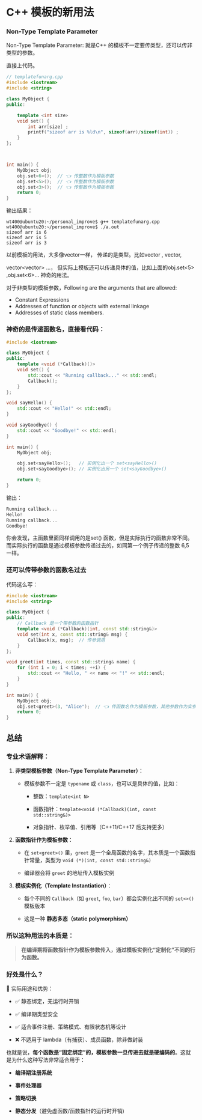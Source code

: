 # C++ 模板的新用法

### Non-Type Template Parameter

Non-Type Template Parameter: 就是C++ 的模板不一定要传类型，还可以传非类型的参数。

直接上代码。

```cpp
// templatefunarg.cpp
#include <iostream>
#include <string>

class MyObject {
public:

    template <int size>
    void set() {
        int arr[size] ;
        printf("sizeof arr is %ld\n", sizeof(arr)/sizeof(int)) ;
    }
};



int main() {
    MyObject obj;
    obj.set<6>();  // 👈 传整数作为模板参数
    obj.set<5>();  // 👈 传整数作为模板参数
    obj.set<3>();  // 👈 传整数作为模板参数
    return 0;
}
```

输出结果：

```shell
wt400@ubuntu20:~/personal_improve$ g++ templatefunarg.cpp 
wt400@ubuntu20:~/personal_improve$ ./a.out 
sizeof arr is 6
sizeof arr is 5
sizeof arr is 3
```

以前模板的用法，大多像vector一样， 传递的是类型。比如vector<int> , vector<string>,

vector<vector<int>> ...， 但实际上模板还可以传递具体的值，比如上面的obj.set<5> ,obj.set<6>... 神奇的用法。

对于非类型的模板参数，Following are the arguments that are allowed:

- Constant Expressions
- Addresses of function or objects with external linkage
- Addresses of static class members.

### **神奇的是传递函数名，直接看代码：**

```cpp
#include <iostream>

class MyObject {
public:
    template <void (*Callback)()>
    void set() {
        std::cout << "Running callback..." << std::endl;
        Callback();
    }
};

void sayHello() {
    std::cout << "Hello!" << std::endl;
}

void sayGoodbye() {
    std::cout << "Goodbye!" << std::endl;
}

int main() {
    MyObject obj;

    obj.set<sayHello>();   // 实例化出一个 set<sayHello>()
    obj.set<sayGoodbye>(); // 实例化出另一个 set<sayGoodbye>()

    return 0;
}
```

输出：

```cpp
Running callback...
Hello!
Running callback...
Goodbye!
```

你会发现，主函数里面同样调用的是set() 函数，但是实际执行的函数非常不同。而实际执行的函数是通过模板参数传递过去的，如同第一个例子传递的整数 6,5 一样。

### 还可以传带参数的函数名过去

代码这么写：

```cpp
#include <iostream>
#include <string>

class MyObject {
public:
    // Callback 是一个带参数的函数指针
    template <void (*Callback)(int, const std::string&)>
    void set(int x, const std::string& msg) {
        Callback(x, msg);  // 传参调用
    }
};

void greet(int times, const std::string& name) {
    for (int i = 0; i < times; ++i) {
        std::cout << "Hello, " << name << "!" << std::endl;
    }
}

int main() {
    MyObject obj;
    obj.set<greet>(3, "Alice");  // 👈 传函数名作为模板参数，其他参数作为实参
    return 0;
}

```

## 总结

### 专业术语解释：

1. **非类型模板参数（Non-Type Template Parameter）**：
   
   - 模板参数不一定是 `typename` 或 `class`，也可以是具体的值，比如：
     
     - 整数：`template<int N>`
     
     - 函数指针：`template<void (*Callback)(int, const std::string&)>`
     
     - 对象指针、枚举值、引用等（C++11/C++17 后支持更多）

2. **函数指针作为模板参数**：
   
   - 在 `set<greet>()` 里，`greet` 是一个全局函数的名字，其本质是一个函数指针常量，类型为 `void (*)(int, const std::string&)`
   
   - 编译器会将 `greet` 的地址传入模板实例

3. **模板实例化（Template Instantiation）**：
   
   - 每个不同的 `Callback`（如 `greet`, `foo`, `bar`）都会实例化出不同的 `set<>()` 模板版本
   
   - 这是一种 **静态多态（static polymorphism）**

### 所以这种用法的本质是：

> **在编译期将函数指针作为模板参数传入，通过模板实例化“定制化”不同的行为函数。**

### 好处是什么？

📌 实际用途和优势：

- ✅ 静态绑定，无运行时开销

- ✅ 编译期类型安全

- ✅ 适合事件注册、策略模式、有限状态机等设计

- ❌ 不适用于 lambda（有捕获）、成员函数，除非做封装

也就是说，**每个函数是“固定绑定”的，模板参数一旦传进去就是硬编码的**。这就是为什么这种写法非常适合用于：

- **编译期注册系统**

- **事件处理器**

- **策略切换**

- **静态分发**（避免虚函数/函数指针的运行时开销)
